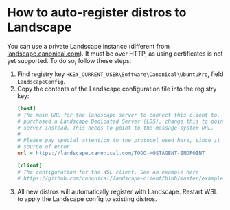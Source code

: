 # How to auto-register distros to Landscape
You can use a private Landscape instance (different from [landscape.canonical.com](https://landscape.canonical.com)). It must be over HTTP, as using certificates is not yet supported. To do so, follow these steps:
1.  Find registry key `HKEY_CURRENT_USER\Software\Canonical\UbuntuPro`, field `LandscapeConfig`.
2.  Copy the contents of the Landscape configuration file into the registry key:
    ```ini
    [host]
    # The main URL for the landscape server to connect this client to. If you
    # purchased a Landscape Dedicated Server (LDS), change this to point to your
    # server instead. This needs to point to the message-system URL.
    #
    # Please pay special attention to the protocol used here, since it is a common
    # source of error.
    url = https://landscape.canonical.com/TODO-HOSTAGENT-ENDPOINT

    [client]
    # The configuration for the WSL client. See an example here
    # https://github.com/canonical/landscape-client/blob/master/example.conf
    ```
3. All new distros will automatically register with Landscape. Restart WSL to apply the Landscape config to existing distros.
